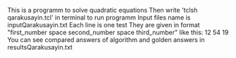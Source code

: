 This is a programm to solve quadratic equations
Then write 'tclsh qarakusayin.tcl' in terminal to run programm
Input files name is inputQarakusayin.txt 
Each line is one test 
They are given in format "first_number space second_number space third_number"
like this:
12 54 19
You can see compared answers of algorithm and golden answers in resultsQarakusayin.txt

